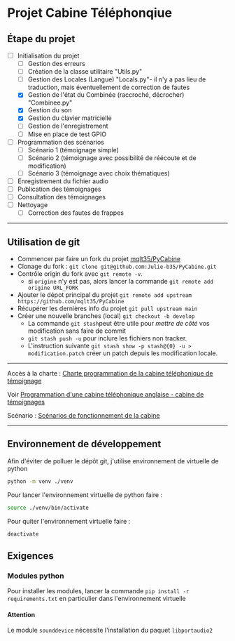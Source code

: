 # Projet Cabine Téléphonqiue

## Étape du projet

- [ ] Initialisation du projet
  - [ ] Gestion des erreurs
  - [ ] Création de la classe utilitaire "Utils.py"
  - [ ] Gestion des Locales (Langue) "Locals.py"- il n'y a pas lieu de traduction, mais éventuellement de correction de fautes
  - [x] Gestion de l'état du Combinée (raccroché, décrocher) "Combinee.py"
  - [x] Gestion du son
  - [x] Gestion du clavier matricielle
  - [ ] Gestion de l'enregistrement
  - [ ] Mise en place de test GPIO
- [ ] Programmation des scénarios
  - [ ] Scénario 1 (témoignage simple)
  - [ ] Scénario 2 (témoignage avec possibilité de réécoute et de modification)
  - [ ] Scénario 3 (témoignage avec choix thématiques)
- [ ] Enregistrement du fichier audio
- [ ] Publication des témoignages
- [ ] Consultation des témoignages
- [ ] Nettoyage
  - [ ] Correction des fautes de frappes

---

## Utilisation de git

- Commencer par faire un fork du projet [mqlt35/PyCabine](https://github.com/mqlt35/PyCabine)
- Clonage du fork : `git clone git@github.com:Julie-b35/PyCabine.git`
- Contrôle origin du fork avec `git remote -v`. 
  - si `origine` n'y est pas, alors lancer la commande `git remote add origine URL_FORK`
- Ajouter le dépot principal du projet `git remote add upstream https://github.com/mqlt35/PyCabine`
- Récupérer les dernières info du projet `git pull upstream main`
- Créer une nouvelle branches (local) `git checkout -b develop`
  - La commande `git stash`peut être utile pour *mettre de côté* vos modification sans faire de commit
  - `git stash push -u` pour inclure les fichiers non tracker.
  - L'instruction suivante `git stash show -p stash@{0} -u > modification.patch` créer un patch depuis les modification locale.

--- 

Accès à la charte : [Charte programmation de la cabine téléphonique de témoignage](https://docs.google.com/document/d/1E6yp78fg-NJzNdO4ea2fbqAL292Jvwdpw8ky-wRRURM/edit?usp=sharing)

Voir
 [Programmation d'une cabine téléphonique anglaise - cabine de témoignages](https://www.wiki-rennes.fr/Programmation_d%27une_cabine_t%C3%A9l%C3%A9phonique_anglaise_-_cabine_de_t%C3%A9moignages)



Scénario : [Scénarios de fonctionnement de la cabine](https://docs.google.com/document/d/18E6q68mggDVUanxJHCBvNwsLgTKLPwkZbg_32MTsQv0/edit?usp=sharing)

---

## Environnement de développement

Afin d'éviter de polluer le dépôt git, j'utilise environnement de virtuelle de python

```BASH
python -m venv ./venv
```

Pour lancer l'environnement virtuelle de python faire :

```BASH
source ./venv/bin/activate
```

Pour quiter l'environnement virtuelle faire :

```BASH
deactivate
```
## Exigences

### Modules python

Pour installer les modules, lancer la commande `pip install -r requirements.txt` en particulier dans l'environnement virtuelle

#### Attention

Le module `sounddevice` nécessite l'installation du paquet `libportaudio2`
